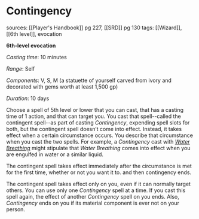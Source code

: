 # Contingency
sources: [[Player's Handbook]] pg 227, [[SRD]] pg 130
tags: [[Wizard]], [[6th level]], evocation

**6th-level evocation**

*Casting time*: 10 minutes

*Range*: Self

*Components*: V, S, M (a statuette of yourself carved from ivory and decorated with gems worth at least 1,500 gp)

*Duration*: 10 days

Choose a spell of 5th level or lower that you can cast, that has a casting time of 1 action, and that can target you. You cast that spell--called the contingent spell--as part of casting *Contingency*, expending spell slots for both, but the contingent spell doesn’t come into effect. Instead, it takes effect when a certain circumstance occurs. You describe that circumstance when you cast the two spells. For example, a *Contingency* cast with *[Water Breathing](water-breathing)* might stipulate that *Water Breathing* comes into effect when you are engulfed in water or a similar liquid.

The contingent spell takes effect immediately after the circumstance is met for the first time, whether or not you want it to. and then contingency ends.

The contingent spell takes effect only on you, even if it can normally target others. You can use only one *Contingency* spell at a time. If you cast this spell again, the effect of another *Contingency* spell on you ends. Also, *Contingency* ends on you if its material component is ever not on your person.
